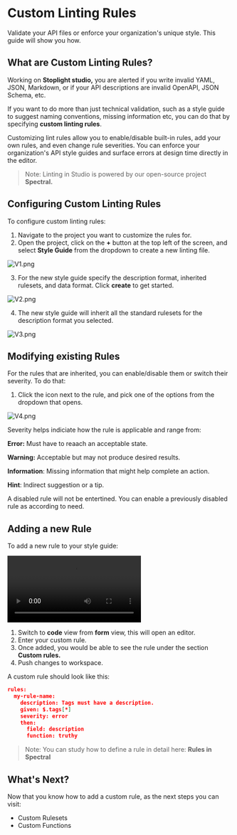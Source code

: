 # Custom Linting Rules

Validate your API files or enforce your organization's unique style. This guide will show you how. 

## **What are Custom Linting Rules?**

Working on **Stoplight studio,** you are alerted if you write invalid YAML, JSON, Markdown, or if your API descriptions are invalid OpenAPI, JSON Schema, etc. 

If you want to do more than just technical validation, such as a style guide to suggest naming conventions, missing information etc, you can do that by specifying **custom linting rules**. 

Customizing lint rules allow you to enable/disable built-in rules, add your own rules, and even change rule severities. You can enforce your organization's API style guides and surface errors at design time directly in the editor. 

> Note: Linting in Studio is powered by our open-source project **Spectral.**

## Configuring Custom Linting Rules

To configure custom linting rules:

1. Navigate to the project you want to customize the rules for.
2. Open the project, click on the **+** button at the top left of the screen, and select **Style Guide** from the dropdown to create a new linting file.

![V1.png](https://stoplight.io/api/v1/projects/cHJqOjI/images/pM4sbcbU730)


3. For the new style guide specify the description format, inherited rulesets, and data format. Click **create** to get started. 

![V2.png](https://stoplight.io/api/v1/projects/cHJqOjI/images/w78bzXKwrb4)


4. The new style guide will inherit all the standard rulesets for the description format you selected. 

![V3.png](https://stoplight.io/api/v1/projects/cHJqOjI/images/zKXDejioy4A)


## **Modifying existing Rules**

For the rules that are inherited, you can enable/disable them or switch their severity. To do that:

1. Click the icon next to the rule, and pick one of the options from the dropdown that opens. 

![V4.png](https://stoplight.io/api/v1/projects/cHJqOjI/images/ejOQyCcuU5E)


Severity helps indiciate how the rule is applicable and range from:  

**Error:** Must have to reaach an acceptable state. 

**Warning:** Acceptable but may not produce desired results. 

**Information**: Missing information that might help complete an action. 

**Hint**: Indirect suggestion or a tip. 

A disabled rule will not be entertined. You can enable a previously disabled rule as according to need. 

## Adding a new Rule

To add a new rule to your style guide: 

![Video V5](../assets/V5.mov)


1. Switch to **code** view from **form** view, this will open an editor. 
2. Enter your custom rule. 
3. Once added, you would be able to see the rule under the section **Custom rules.** 
4. Push changes to workspace. 

A custom rule should look like this: 

```json
rules:
  my-rule-name:
    description: Tags must have a description.
    given: $.tags[*]
    severity: error
    then:
      field: description
      function: truthy
```

>Note: You can study how to define a rule in detail here: **Rules in Spectral** 

## **What's Next?**

Now that you know how to add a custom rule, as the next steps you can visit: 

- Custom Rulesets
- Custom Functions